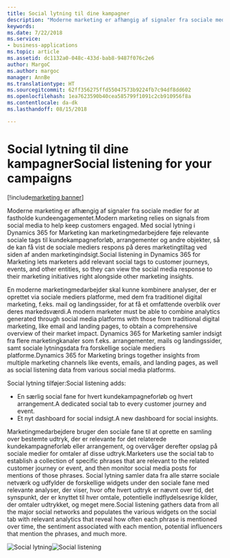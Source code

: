 ```yaml
---
title: Social lytning til dine kampagner
description: "Moderne marketing er afhængig af signaler fra sociale medier for at få et tættere kundeengagement."
keywords: 
ms.date: 7/22/2018
ms.service:
- business-applications
ms.topic: article
ms.assetid: dc1132a0-048c-433d-bab8-9487f076c2e6
author: MargoC
ms.author: margoc
manager: AnnBe
ms.translationtype: HT
ms.sourcegitcommit: 62ff356275ffd55047573b9224fb7c94df8dd602
ms.openlocfilehash: 1ea7623590b40cea585799f1091c2cb910956f8a
ms.contentlocale: da-dk
ms.lasthandoff: 08/15/2018

---
```


# <a name="social-listening-for-your-campaigns"></a><span data-ttu-id="ca46d-103">Social lytning til dine kampagner</span><span class="sxs-lookup"><span data-stu-id="ca46d-103">Social listening for your campaigns</span></span>

[!include[marketing banner](../../includes/marketing.md)]



<span data-ttu-id="ca46d-104">Moderne marketing er afhængig af signaler fra sociale medier for at fastholde kundeengagementet.</span><span class="sxs-lookup"><span data-stu-id="ca46d-104">Modern marketing relies on signals from social media to help keep customers engaged.</span></span> <span data-ttu-id="ca46d-105">Med social lytning i Dynamics 365 for Marketing kan marketingmedarbejdere føje relevante sociale tags til kundekampagneforløb, arrangementer og andre objekter, så de kan få vist de sociale mediers respons på deres marketingtiltag ved siden af anden marketingindsigt.</span><span class="sxs-lookup"><span data-stu-id="ca46d-105">Social listening in Dynamics 365 for Marketing lets marketers add relevant social tags to customer journeys, events, and other entities, so they can view the social media response to their marketing initiatives right alongside other marketing insights.</span></span>

<span data-ttu-id="ca46d-106">En moderne marketingmedarbejder skal kunne kombinere analyser, der er oprettet via sociale mediers platforme, med dem fra traditionel digital marketing, f.eks. mail og landingssider, for at få et omfattende overblik over deres markedsværdi.</span><span class="sxs-lookup"><span data-stu-id="ca46d-106">A modern marketer must be able to combine analytics generated through social media platforms with those from traditional digital marketing, like email and landing pages, to obtain a comprehensive overview of their market impact.</span></span> <span data-ttu-id="ca46d-107">Dynamics 365 for Marketing samler indsigt fra flere marketingkanaler som f.eks. arrangementer, mails og landingssider, samt sociale lytningsdata fra forskellige sociale mediers platforme.</span><span class="sxs-lookup"><span data-stu-id="ca46d-107">Dynamics 365 for Marketing brings together insights from multiple marketing channels like events, emails, and landing pages, as well as social listening data from various social media platforms.</span></span>

<span data-ttu-id="ca46d-108">Social lytning tilføjer:</span><span class="sxs-lookup"><span data-stu-id="ca46d-108">Social listening adds:</span></span>

- <span data-ttu-id="ca46d-109">En særlig social fane for hvert kundekampagneforløb og hvert arrangement.</span><span class="sxs-lookup"><span data-stu-id="ca46d-109">A dedicated social tab to every customer journey and event.</span></span>
- <span data-ttu-id="ca46d-110">Et nyt dashboard for social indsigt.</span><span class="sxs-lookup"><span data-stu-id="ca46d-110">A new dashboard for social insights.</span></span>

<span data-ttu-id="ca46d-111">Marketingmedarbejdere bruger den sociale fane til at oprette en samling over bestemte udtryk, der er relevante for det relaterede kundekampagneforløb eller arrangement, og overvåger derefter opslag på sociale medier for omtaler af disse udtryk.</span><span class="sxs-lookup"><span data-stu-id="ca46d-111">Marketers use the social tab to establish a collection of specific phrases that are relevant to the related customer journey or event, and then monitor social media posts for mentions of those phrases.</span></span> <span data-ttu-id="ca46d-112">Social lytning samler data fra alle større sociale netværk og udfylder de forskellige widgets under den sociale fane med relevante analyser, der viser, hvor ofte hvert udtryk er nævnt over tid, det synspunkt, der er knyttet til hver omtale, potentielle indflydelsesrige kilder, der omtaler udtrykket, og meget mere.</span><span class="sxs-lookup"><span data-stu-id="ca46d-112">Social listening gathers data from all the major social networks and populates the various widgets on the social tab with relevant analytics that reveal how often each phrase is mentioned over time, the sentiment associated with each mention, potential influencers that mention the phrases, and much more.</span></span>

<span data-ttu-id="ca46d-113">![Social lytning](media/SocialListening.png  "Social lytning")</span><span class="sxs-lookup"><span data-stu-id="ca46d-113">![Social listening](media/SocialListening.png  "Social listening")</span></span>


<!--
### Who uses this feature
Marketers, marketing managers, brand managers, and event managers
### Setup required
Administrators can easily set up and configure the feature in the app settings.
-->

